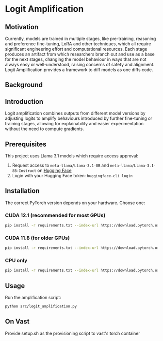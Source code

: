 # Logit Amplification

## Motivation

Currently, models are trained in multiple stages, like pre-training, reasoning
and preference fine-tuning, LoRA and other techniques, which all require
significant engineering effort and computational resources. Each stage produces
an artifact from which researchers branch out and use as a base for the next
stages, changing the model behaviour in ways that are not always easy or
well-understood, raising concerns of safety and alignment. Logit Amplification
provides a framework to diff models as one diffs code.

## Background

## Introduction

Logit amplification combines outputs from different model versions by adjusting
logits to amplify behaviours introduced by further fine-tuning or training
stages, allowing for explainability and easier experimentation without the need
to compute gradients.


## Prerequisites

This project uses Llama 3.1 models which require access approval:

1. Request access to `meta-llama/Llama-3.1-8B` and `meta-llama/Llama-3.1-8B-Instruct` on [Hugging Face](https://huggingface.co/meta-llama/Llama-3.1-8B)
2. Login with your Hugging Face token: `huggingface-cli login`

## Installation

The correct PyTorch version depends on your hardware. Choose one:

### CUDA 12.1 (recommended for most GPUs)
```bash
pip install -r requirements.txt --index-url https://download.pytorch.org/whl/cu121
```

### CUDA 11.8 (for older GPUs)
```bash
pip install -r requirements.txt --index-url https://download.pytorch.org/whl/cu118
```

### CPU only
```bash
pip install -r requirements.txt --index-url https://download.pytorch.org/whl/cpu
```

## Usage

Run the amplification script:
```bash
python src/logit_amplification.py
```

## On Vast
Provide setup.sh as the provisioning script to vast's torch container
